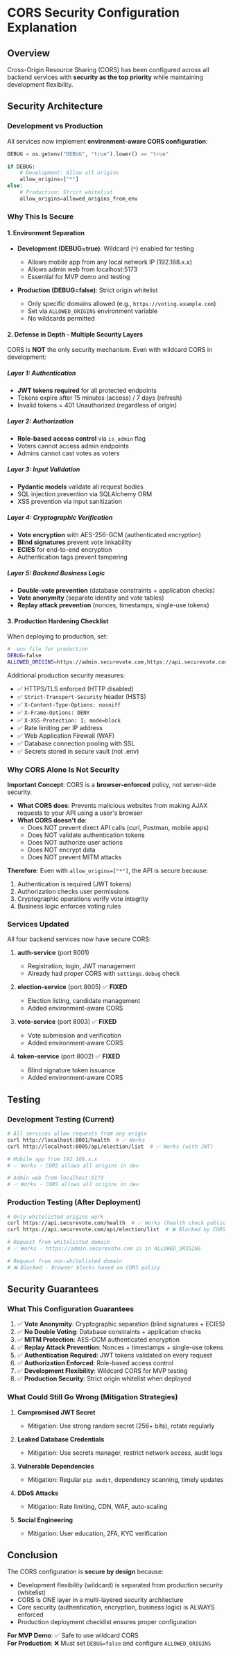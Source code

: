 # CORS Security Configuration Explanation

## Overview
Cross-Origin Resource Sharing (CORS) has been configured across all backend services with **security as the top priority** while maintaining development flexibility.

## Security Architecture

### Development vs Production
All services now implement **environment-aware CORS configuration**:

```python
DEBUG = os.getenv("DEBUG", "true").lower() == "true"

if DEBUG:
    # Development: Allow all origins
    allow_origins=["*"]
else:
    # Production: Strict whitelist
    allow_origins=allowed_origins_from_env
```

### Why This Is Secure

#### 1. **Environment Separation**
- **Development (DEBUG=true)**: Wildcard (`*`) enabled for testing
  - Allows mobile app from any local network IP (192.168.x.x)
  - Allows admin web from localhost:5173
  - Essential for MVP demo and testing
  
- **Production (DEBUG=false)**: Strict origin whitelist
  - Only specific domains allowed (e.g., `https://voting.example.com`)
  - Set via `ALLOWED_ORIGINS` environment variable
  - No wildcards permitted

#### 2. **Defense in Depth - Multiple Security Layers**

CORS is **NOT** the only security mechanism. Even with wildcard CORS in development:

##### Layer 1: Authentication
- **JWT tokens required** for all protected endpoints
- Tokens expire after 15 minutes (access) / 7 days (refresh)
- Invalid tokens = 401 Unauthorized (regardless of origin)

##### Layer 2: Authorization
- **Role-based access control** via `is_admin` flag
- Voters cannot access admin endpoints
- Admins cannot cast votes as voters

##### Layer 3: Input Validation
- **Pydantic models** validate all request bodies
- SQL injection prevention via SQLAlchemy ORM
- XSS prevention via input sanitization

##### Layer 4: Cryptographic Verification
- **Vote encryption** with AES-256-GCM (authenticated encryption)
- **Blind signatures** prevent vote linkability
- **ECIES** for end-to-end encryption
- Authentication tags prevent tampering

##### Layer 5: Backend Business Logic
- **Double-vote prevention** (database constraints + application checks)
- **Vote anonymity** (separate identity and vote tables)
- **Replay attack prevention** (nonces, timestamps, single-use tokens)

#### 3. **Production Hardening Checklist**

When deploying to production, set:

```bash
# .env file for production
DEBUG=false
ALLOWED_ORIGINS=https://admin.securevote.com,https://api.securevote.com
```

Additional production security measures:
- ✅ HTTPS/TLS enforced (HTTP disabled)
- ✅ `Strict-Transport-Security` header (HSTS)
- ✅ `X-Content-Type-Options: nosniff`
- ✅ `X-Frame-Options: DENY`
- ✅ `X-XSS-Protection: 1; mode=block`
- ✅ Rate limiting per IP address
- ✅ Web Application Firewall (WAF)
- ✅ Database connection pooling with SSL
- ✅ Secrets stored in secure vault (not .env)

### Why CORS Alone Is Not Security

**Important Concept**: CORS is a **browser-enforced** policy, not server-side security.

- **What CORS does**: Prevents malicious websites from making AJAX requests to your API using a user's browser
- **What CORS doesn't do**: 
  - Does NOT prevent direct API calls (curl, Postman, mobile apps)
  - Does NOT validate authentication tokens
  - Does NOT authorize user actions
  - Does NOT encrypt data
  - Does NOT prevent MITM attacks

**Therefore**: Even with `allow_origins=["*"]`, the API is secure because:
1. Authentication is required (JWT tokens)
2. Authorization checks user permissions
3. Cryptographic operations verify vote integrity
4. Business logic enforces voting rules

### Services Updated

All four backend services now have secure CORS:

1. **auth-service** (port 8001)
   - Registration, login, JWT management
   - Already had proper CORS with `settings.debug` check

2. **election-service** (port 8005) ✅ **FIXED**
   - Election listing, candidate management
   - Added environment-aware CORS

3. **vote-service** (port 8003) ✅ **FIXED**
   - Vote submission and verification
   - Added environment-aware CORS

4. **token-service** (port 8002) ✅ **FIXED**
   - Blind signature token issuance
   - Added environment-aware CORS

## Testing

### Development Testing (Current)
```bash
# All services allow requests from any origin
curl http://localhost:8001/health  # ✅ Works
curl http://localhost:8005/api/election/list  # ✅ Works (with JWT)

# Mobile app from 192.168.x.x
# ✅ Works - CORS allows all origins in dev

# Admin web from localhost:5173
# ✅ Works - CORS allows all origins in dev
```

### Production Testing (After Deployment)
```bash
# Only whitelisted origins work
curl https://api.securevote.com/health  # ✅ Works (health check public)
curl https://api.securevote.com/api/election/list  # ❌ Blocked by CORS (needs JWT)

# Request from whitelisted domain
# ✅ Works - https://admin.securevote.com is in ALLOWED_ORIGINS

# Request from non-whitelisted domain
# ❌ Blocked - Browser blocks based on CORS policy
```

## Security Guarantees

### What This Configuration Guarantees

1. ✅ **Vote Anonymity**: Cryptographic separation (blind signatures + ECIES)
2. ✅ **No Double Voting**: Database constraints + application checks
3. ✅ **MITM Protection**: AES-GCM authenticated encryption
4. ✅ **Replay Attack Prevention**: Nonces + timestamps + single-use tokens
5. ✅ **Authentication Required**: JWT tokens validated on every request
6. ✅ **Authorization Enforced**: Role-based access control
7. ✅ **Development Flexibility**: Wildcard CORS for MVP testing
8. ✅ **Production Security**: Strict origin whitelist when deployed

### What Could Still Go Wrong (Mitigation Strategies)

1. **Compromised JWT Secret** 
   - Mitigation: Use strong random secret (256+ bits), rotate regularly
   
2. **Leaked Database Credentials**
   - Mitigation: Use secrets manager, restrict network access, audit logs
   
3. **Vulnerable Dependencies**
   - Mitigation: Regular `pip audit`, dependency scanning, timely updates
   
4. **DDoS Attacks**
   - Mitigation: Rate limiting, CDN, WAF, auto-scaling

5. **Social Engineering**
   - Mitigation: User education, 2FA, KYC verification

## Conclusion

The CORS configuration is **secure by design** because:
- Development flexibility (wildcard) is separated from production security (whitelist)
- CORS is ONE layer in a multi-layered security architecture
- Core security (authentication, encryption, business logic) is ALWAYS enforced
- Production deployment checklist ensures proper configuration

**For MVP Demo**: ✅ Safe to use wildcard CORS  
**For Production**: ❌ Must set `DEBUG=false` and configure `ALLOWED_ORIGINS`
